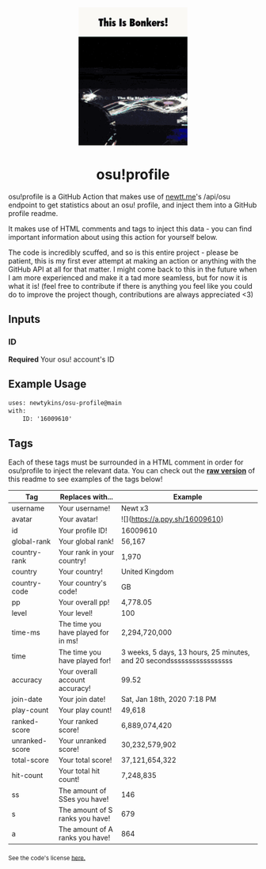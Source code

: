 <div align="center">
    <img src="readme.gif">
    <h1>osu!profile</h1>
</div>

osu!profile is a GitHub Action that makes use of [newtt.me](https://newtt.me/)'s /api/osu endpoint to get statistics about an osu! profile, and inject them into a GitHub profile readme.

It makes use of HTML comments and tags to inject this data - you can find important information about using this action for yourself below.

The code is incredibly scuffed, and so is this entire project - please be patient, this is my first ever attempt at making an action or anything with the GitHub API at all for that matter. I might come back to this in the future when I am more experienced and make it a tad more seamless, but for now it is what it is! (feel free to contribute if there is anything you feel like you could do to improve the project though, contributions are always appreciated <3)

## Inputs

### ID

**Required** Your osu! account's ID

## Example Usage

```
uses: newtykins/osu-profile@main
with:
	ID: '16009610'
```

## Tags

Each of these tags must be surrounded in a HTML comment in order for osu!profile to inject the relevant data. You can check out the [**raw version**](https://raw.githubusercontent.com/newtykins/osu-profile/main/readme.md) of this readme to see examples of the tags below!

| Tag            | Replaces with...                    | Example                                                                     |
| -------------- | ----------------------------------- | --------------------------------------------------------------------------- |
| username       | Your username!                      | <!--osu-username-->Newt x3<!--osu-username-->                               |
| avatar         | Your avatar!                        | ![](<!--osu-avatar-->https://a.ppy.sh/16009610<!--osu-avatar-->)                                     |
| id             | Your profile ID!                    | <!--osu-id-->16009610<!--osu-id-->                                          |
| global-rank    | Your global rank!                   | <!--osu-global-rank-->56,167<!--osu-global-rank-->                         |
| country-rank   | Your rank in your country!          | <!--osu-country-rank-->1,970<!--osu-country-rank-->                        |
| country        | Your country!                       | <!--osu-country-->United Kingdom<!--osu-country-->                          |
| country-code   | Your country's code!                | <!--osu-country-code-->GB<!--osu-country-code-->                            |
| pp             | Your overall pp!                    | <!--osu-pp-->4,778.05<!--osu-pp-->                                              |
| level          | Your level!                         | <!--osu-level-->100<!--osu-level-->                                         |
| time-ms        | The time you have played for in ms! | <!--osu-time-ms-->2,294,720,000<!--osu-time-ms-->                                        |
| time           | The time you have played for!       | <!--osu-time-->3 weeks, 5 days, 13 hours, 25 minutes, and 20 secondsssssssssssssssss<!--osu-time--> |
| accuracy       | Your overall account accuracy!      | <!--osu-accuracy-->99.52<!--osu-accuracy-->                                 |
| join-date      | Your join date!                     | <!--osu-join-date-->Sat, Jan 18th, 2020 7:18 PM<!--osu-join-date-->         |
| play-count     | Your play count!                    | <!--osu-play-count-->49,618<!--osu-play-count-->                            |
| ranked-score   | Your ranked score!                  | <!--osu-ranked-score-->6,889,074,420<!--osu-ranked-score-->                 |
| unranked-score | Your unranked score!                | <!--osu-unranked-score-->30,232,579,902<!--osu-unranked-score-->                          |
| total-score    | Your total score!                   | <!--osu-total-score-->37,121,654,322<!--osu-total-score-->                  |
| hit-count      | Your total hit count!               | <!--osu-hit-count-->7,248,835<!--osu-hit-count-->                                    |
| ss             | The amount of SSes you have!        | <!--osu-ss-->146<!--osu-ss-->                                               |
| s              | The amount of S ranks you have!     | <!--osu-s-->679<!--osu-s-->                                                 |
| a              | The amount of A ranks you have!     | <!--osu-a-->864<!--osu-a-->                                                 |

<sub>See the code's license <a href="license.md">here.</sub>
